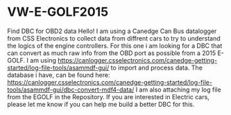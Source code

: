 # VW-E-GOLF2015
Find DBC for OBD2 data
Hello!
I am using a Canedge Can Bus datalogger from CSS Electronics to collect data from diffrent cars to try to understand the logics of the engine controllers.
For this one i am looking for a DBC that can convert as much raw info from the OBD port as possible from a 2015 E-GOLF.
I am using https://canlogger.csselectronics.com/canedge-getting-started/log-file-tools/asammdf-gui/ to import and process data.
The database i have, can be found here: https://canlogger.csselectronics.com/canedge-getting-started/log-file-tools/asammdf-gui/dbc-convert-mdf4-data/
I am also attaching my log file from the EGOLF in the Repository.
If you are interested in Electric cars, please let me know if you can help me build a better DBC for this.

